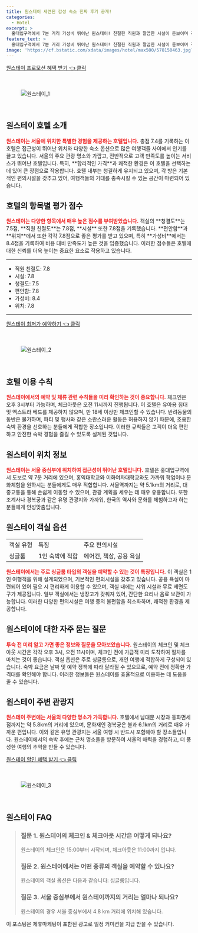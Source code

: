 ```yaml
---
title: 원스테이 세련된 감성 숙소 진짜 후기 공개!
categories:
  - Hotel
excerpt: >
  홍대입구역에서 7분 거리 가성비 뛰어난 원스테이! 친절한 직원과 깔끔한 시설이 돋보이며 경복궁과 남대문 시장도 가까워 관광에 최적입니다. 18세 이상만 체크인 가능 반려동물은 불가. 지금 예약하세요!
feature_text: >
  홍대입구역에서 7분 거리 가성비 뛰어난 원스테이! 친절한 직원과 깔끔한 시설이 돋보이며 경복궁과 남대문 시장도 가까워 관광에 최적입니다. 18세 이상만 체크인 가능 반려동물은 불가. 지금 예약하세요!
image: 'https://cf.bstatic.com/xdata/images/hotel/max500/578150463.jpg?k=eaed00a1fe2c523b0e4a525828080c1988332adf405b780a8b27dbb8afd4ba3f&o=&hp=1'
---
```


<p><a class="modoo-button" href="https://tinyurl.com/27rgebl4" rel="nofollow noopener">원스테이 프로모션 혜택 받기 👈 클릭</a></p><br/>
<figure class="image"><img alt="원스테이_1" src="https://cf.bstatic.com/xdata/images/hotel/max1024x768/578150423.jpg?k=6e94228e38e6aabe8369a89c5d14356949e9e482579fd49284d9582a96e6eb37&amp;o=&amp;hp=1"/></figure><br/>

<h2 id="원스테이_호텔_소개">원스테이 호텔 소개</h2>
<p><b><span style="color: #ee2323;">원스테이는 서울에 위치한 특별한 경험을 제공하는 호텔입니다.</span></b> 총점 7.4를 기록하는 이 호텔은 접근성이 뛰어난 위치와 다양한 숙소 옵션으로 많은 여행객들 사이에서 인기를 끌고 있습니다. 서울의 주요 관광 명소와 가깝고, 전반적으로 고객 만족도를 높이는 서비스가 뛰어난 호텔입니다. 특히, **합리적인 가격**과 쾌적한 환경은 이 호텔을 선택하는 데 있어 큰 장점으로 작용합니다. 호텔 내부는 청결하게 유지되고 있으며, 각 방은 기본적인 편의시설을 갖추고 있어, 여행객들의 기대를 충족시킬 수 있는 공간이 마련되어 있습니다.</p>
<h2 id="항목별_점수">호텔의 항목별 평가 점수</h2>
<p><b><span style="color: #ee2323;">원스테이는 다양한 항목에서 매우 높은 점수를 부여받았습니다.</span></b> 객실의 **청결도**는 7.5점, **직원 친절도**는 7.8점, **시설** 또한 7.8점을 기록했습니다. **편안함**과 **위치**에서 또한 각각 7.8점으로 좋은 평가를 받고 있으며, 특히 **가성비**에서는 8.4점을 기록하여 비용 대비 만족도가 높은 것을 입증했습니다. 이러한 점수들은 호텔에 대한 신뢰를 더욱 높이는 중요한 요소로 작용하고 있습니다.</p>
<hr/>
<ul>
<li>직원 친절도: 7.8</li>
<li>시설: 7.8</li>
<li>청결도: 7.5</li>
<li>편안함: 7.8</li>
<li>가성비: 8.4</li>
<li>위치: 7.8</li>
</ul>
<hr/>
<p><a class="modoo-button" href="https://tinyurl.com/27rgebl4" rel="nofollow noopener">원스테이 최저가 예약하기 👈 클릭</a></p><br/>
<figure class="image"><img alt="원스테이_2" src="https://cf.bstatic.com/xdata/images/hotel/max500/578150463.jpg?k=eaed00a1fe2c523b0e4a525828080c1988332adf405b780a8b27dbb8afd4ba3f&amp;o=&amp;hp=1"/></figure><br/>
<h2 id="호텔_이용_수칙">호텔 이용 수칙</h2>
<p><b><span style="color: #ee2323;">원스테이에서의 예약 및 체류 관련 수칙들을 미리 확인하는 것이 중요합니다.</span></b> 체크인은 오후 3시부터 가능하며, 체크아웃은 오전 11시까지 진행됩니다. 이 호텔은 유아용 침대 및 엑스트라 베드를 제공하지 않으며, 만 18세 이상만 체크인할 수 있습니다. 반려동물의 동반은 불가하며, 파티 및 행사와 같은 소란스러운 활동은 허용하지 않기 때문에, 조용한 숙박 환경을 선호하는 분들에게 적합한 장소입니다. 이러한 규칙들은 고객이 더욱 편안하고 안전한 숙박 경험을 즐길 수 있도록 설계된 것입니다.</p>
<h2 id="원스테이_위치_정보">원스테이 위치 정보</h2>
<p><b><span style="color: #ee2323;">원스테이는 서울 중심부에 위치하여 접근성이 뛰어난 호텔입니다.</span></b> 호텔은 홍대입구역에서 도보로 약 7분 거리에 있으며, 홍익대학교와 이화여자대학교와도 가까워 학업이나 문화체험을 원하시는 분들에게도 매우 적합합니다. 서울역까지는 약 5.1km의 거리로, 대중교통을 통해 손쉽게 이동할 수 있으며, 관광 계획을 세우는 데 매우 유용합니다. 또한 조계사나 경복궁과 같은 유명 관광지와 가까워, 한국의 역사와 문화를 체험하고자 하는 분들에게 안성맞춤입니다.</p>
<h2 id="원스테이_객실_옵션">원스테이 객실 옵션</h2>
<table>
<tr>
<td>객실 유형</td>
<td>특징</td>
<td>주요 편의시설</td>
</tr>
<tr>
<td>싱글룸</td>
<td>1인 숙박에 적합</td>
<td>에어컨, 책상, 공용 욕실</td>
</tr>
</table>
<p><b><span style="color: #ee2323;">원스테이에서는 주로 싱글룸 타입의 객실을 예약할 수 있는 것이 특징입니다.</span></b> 이 객실은 1인 여행객을 위해 설계되었으며, 기본적인 편의시설을 갖추고 있습니다. 공용 욕실이 마련되어 있어 필요 시 편리하게 이용할 수 있으며, 객실 내에는 샤워 시설과 무료 세면도구가 제공됩니다. 일부 객실에서는 냉장고가 갖춰져 있어, 간단한 요리나 음료 보관이 가능합니다. 이러한 다양한 편의시설은 여행 중의 불편함을 최소화하며, 쾌적한 환경을 제공합니다.</p>
<h2 id="자주_묻는_질문">원스테이에 대한 자주 묻는 질문</h2>
<p><b><span style="color: #ee2323;">투숙 전 미리 알고 가면 좋은 정보와 질문을 모아보았습니다.</span></b> 원스테이의 체크인 및 체크아웃 시간은 각각 오후 3시, 오전 11시이며, 체크인 전에 가급적 미리 도착하여 절차를 마치는 것이 좋습니다. 객실 옵션은 주로 싱글룸으로, 개인 여행에 적합하게 구성되어 있습니다. 숙박 요금은 날짜 및 예약 정책에 따라 달라질 수 있으므로, 예약 전에 정확한 가격대를 확인해야 합니다. 이러한 정보들은 원스테이를 효율적으로 이용하는 데 도움을 줄 수 있습니다.</p>
<h2 id="원스테이_주변_관광지">원스테이 주변 관광지</h2>
<p><b><span style="color: #ee2323;">원스테이 주변에는 서울의 다양한 명소가 가득합니다.</span></b> 호텔에서 남대문 시장과 동화면세점까지는 약 5.8km의 거리에 있으며, 문화재인 경복궁은 불과 6.1km의 거리로 매우 가까운 편입니다. 이와 같은 유명 관광지는 서울 여행 시 반드시 포함해야 할 장소들입니다. 원스테이에서의 숙박 후에는 근처 명소들을 방문하여 서울의 매력을 경험하고, 더 풍성한 여행의 추억을 만들 수 있습니다.</p>

<p><a class="modoo-button" href="https://tinyurl.com/27rgebl4" rel="nofollow noopener">원스테이 할인 혜택 받기 👈 클릭</a></p><br>

<figure class="image"><img src="https://cf.bstatic.com/xdata/images/hotel/max500/578155406.jpg?k=71ab0d6cc094e59506602ad381c61cfb5dfbfcce9d2c669554e59a9744a22885&o=&hp=1" alt="원스테이_3"></figure><br>
<h2 id="원스테이_FAQ">원스테이 FAQ</h2>
<div itemscope="" itemtype="https://schema.org/FAQPage"> 
<blockquote> 
<div itemscope="" itemprop="mainEntity" itemtype="https://schema.org/Question"> 
<h3 id="질문_1" itemprop="name">질문 1. 원스테이의 체크인 & 체크아웃 시간은 어떻게 되나요?</h3> 
<div itemscope="" itemprop="acceptedAnswer" itemtype="https://schema.org/Answer"> 
<span itemprop="text"> 
<p>원스테이의 체크인은 15:00부터 시작되며, 체크아웃은 11:00까지 입니다.</p> 
</span> 
</div> 
</div> 

<div itemscope="" itemprop="mainEntity" itemtype="https://schema.org/Question"> 
<h3 id="질문_2" itemprop="name">질문 2. 원스테이에서는 어떤 종류의 객실을 예약할 수 있나요?</h3> 
<div itemscope="" itemprop="acceptedAnswer" itemtype="https://schema.org/Answer"> 
<span itemprop="text"> 
<p>원스테이의 객실 옵션은 다음과 같습니다: 싱글룸입니다.</p> 
</span> 
</div> 
</div> 

<div itemscope="" itemprop="mainEntity" itemtype="https://schema.org/Question"> 
<h3 id="질문_3" itemprop="name">질문 3. 서울 중심부에서 원스테이까지의 거리는 얼마나 되나요?</h3> 
<div itemscope="" itemprop="acceptedAnswer" itemtype="https://schema.org/Answer"> 
<span itemprop="text"> 
<p>원스테이의 경우 서울 중심부에서 4.8 km 거리에 위치해 있습니다.</p> 
</span> 
</div> 
</div> 
</blockquote> 
</div><p>이 포스팅은 제휴마케팅이 포함된 광고로 일정 커미션을 지급 받을 수 있습니다.</p>

